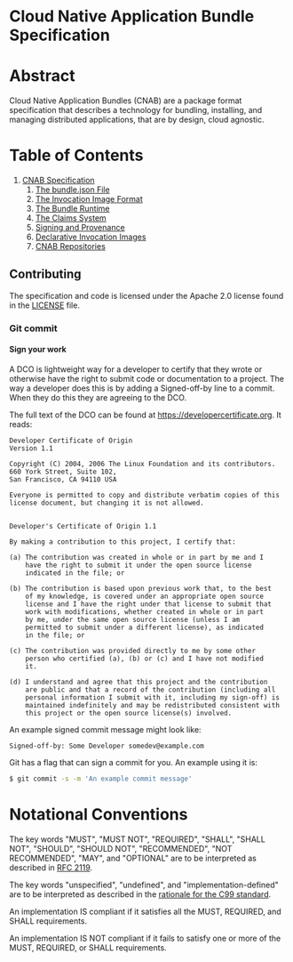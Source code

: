 # Cloud Native Application Bundle Specification

# Abstract

Cloud Native Application Bundles (CNAB) are a package format specification that describes a technology for bundling, installing, and managing distributed applications, that are by design, cloud agnostic.

# Table of Contents

1. [CNAB Specification](./100-CNAB.md)
    1. [The bundle.json File](101-bundle-json.md)
    2. [The Invocation Image Format](102-invocation-image.md)
    3. [The Bundle Runtime](103-bundle-runtime.md)
    4. [The Claims System](104-claims.md)
    5. [Signing and Provenance](105-signing.md)
    6. [Declarative Invocation Images](106-declarative-images.md)
    7. [CNAB Repositories](107-repositories.md)

## Contributing

The specification and code is licensed under the Apache 2.0 license found in the [LICENSE](./LICENSE) file.

### Git commit

#### Sign your work

A DCO is lightweight way for a developer to certify that they wrote or otherwise have the right to submit code or documentation to a project. The way a developer does this is by adding a Signed-off-by line to a commit. When they do this they are agreeing to the DCO.

The full text of the DCO can be found at https://developercertificate.org. It reads:

```
Developer Certificate of Origin
Version 1.1

Copyright (C) 2004, 2006 The Linux Foundation and its contributors.
660 York Street, Suite 102,
San Francisco, CA 94110 USA

Everyone is permitted to copy and distribute verbatim copies of this
license document, but changing it is not allowed.


Developer's Certificate of Origin 1.1

By making a contribution to this project, I certify that:

(a) The contribution was created in whole or in part by me and I
    have the right to submit it under the open source license
    indicated in the file; or

(b) The contribution is based upon previous work that, to the best
    of my knowledge, is covered under an appropriate open source
    license and I have the right under that license to submit that
    work with modifications, whether created in whole or in part
    by me, under the same open source license (unless I am
    permitted to submit under a different license), as indicated
    in the file; or

(c) The contribution was provided directly to me by some other
    person who certified (a), (b) or (c) and I have not modified
    it.

(d) I understand and agree that this project and the contribution
    are public and that a record of the contribution (including all
    personal information I submit with it, including my sign-off) is
    maintained indefinitely and may be redistributed consistent with
    this project or the open source license(s) involved.
```
An example signed commit message might look like:

    Signed-off-by: Some Developer somedev@example.com

Git has a flag that can sign a commit for you. An example using it is:

```bash
$ git commit -s -m 'An example commit message'
```

# Notational Conventions

The key words "MUST", "MUST NOT", "REQUIRED", "SHALL", "SHALL NOT", "SHOULD", "SHOULD NOT", "RECOMMENDED", "NOT RECOMMENDED", "MAY", and "OPTIONAL" are to be interpreted as described in [RFC 2119][rfc2119].

The key words "unspecified", "undefined", and "implementation-defined" are to be interpreted as described in the [rationale for the C99 standard][c99-unspecified].

An implementation IS compliant if it satisfies all the MUST, REQUIRED, and SHALL requirements.

An implementation IS NOT compliant if it fails to satisfy one or more of the MUST, REQUIRED, or SHALL requirements.

[c99-unspecified]: http://www.open-std.org/jtc1/sc22/wg14/www/C99RationaleV5.10.pdf#page=18
[rfc2119]: http://tools.ietf.org/html/rfc2119
